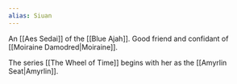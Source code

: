 ```yaml
---
alias: Siuan
---
```


An [[Aes Sedai]] of the [[Blue Ajah]]. Good friend and confidant of [[Moiraine Damodred|Moiraine]].

The series [[The Wheel of Time]] begins with her as the [[Amyrlin Seat|Amyrlin]].


